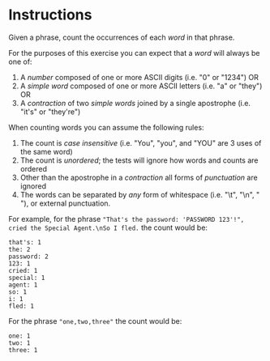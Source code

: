# Instructions

Given a phrase, count the occurrences of each _word_ in that phrase.

For the purposes of this exercise you can expect that a _word_ will always be one of:

1. A _number_ composed of one or more ASCII digits (i.e. "0" or "1234") OR
2. A _simple word_ composed of one or more ASCII letters (i.e. "a" or "they") OR
3. A _contraction_ of two _simple words_ joined by a single apostrophe (i.e. "it's" or "they're")

When counting words you can assume the following rules:

1. The count is _case insensitive_ (i.e. "You", "you", and "YOU" are 3 uses of the same word)
2. The count is _unordered_; the tests will ignore how words and counts are ordered
3. Other than the apostrophe in a _contraction_ all forms of _punctuation_ are ignored
4. The words can be separated by _any_ form of whitespace (i.e. "\t", "\n", " "), or
   external punctuation.

For example, for the phrase `"That's the password: 'PASSWORD 123'!", cried the Special Agent.\nSo I fled.` the count would be:

```text
that's: 1
the: 2
password: 2
123: 1
cried: 1
special: 1
agent: 1
so: 1
i: 1
fled: 1
```

For the phrase `"one,two,three"` the count would be:

```text
one: 1
two: 1
three: 1
```
